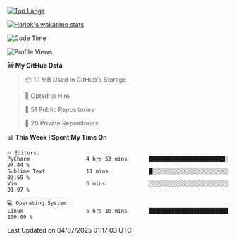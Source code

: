 [![Top Langs](https://github-readme-stats.vercel.app/api/top-langs/?username=remisiki&theme=dracula&layout=compact&hide=Jupyter%20Notebook,CSS,HTML&langs_count=10&exclude_repo=GMM-Demux-GUI)](https://github.com/anuraghazra/github-readme-stats)

[![Harlok's wakatime stats](https://github-readme-stats.vercel.app/api/wakatime?username=@remisiki&theme=dracula&layout=compact&langs_count=10&hide=other,html,css,text,json,markdown,jupyter)](https://github.com/anuraghazra/github-readme-stats)

<!--START_SECTION:waka-->
![Code Time](http://img.shields.io/badge/Code%20Time-1%2C032%20hrs%2050%20mins-blue)

![Profile Views](http://img.shields.io/badge/Profile%20Views-1-blue)

**🐱 My GitHub Data** 

> 📦 1.1 MB Used in GitHub's Storage 
 > 
> 💼 Opted to Hire
 > 
> 📜 51 Public Repositories 
 > 
> 🔑 20 Private Repositories 
 > 
📊 **This Week I Spent My Time On** 

```text
🔥 Editors: 
PyCharm                  4 hrs 53 mins       ████████████████████████░   94.44 % 
Sublime Text             11 mins             █░░░░░░░░░░░░░░░░░░░░░░░░   03.59 % 
Vim                      6 mins              ░░░░░░░░░░░░░░░░░░░░░░░░░   01.97 % 

💻 Operating System: 
Linux                    5 hrs 10 mins       █████████████████████████   100.00 % 
```


 Last Updated on 04/07/2025 01:17:03 UTC
<!--END_SECTION:waka-->
